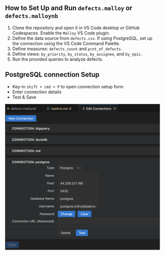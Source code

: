## How to Set Up and Run `defects.malloy` or `defects.malloynb`

1. Clone the repository and open it in VS Code desktop or GitHub Codespaces. Enable the `Malloy` VS Code plugin.
2. Define the data source from `defects.csv`. If using PostgreSQL, set up the connection using the VS Code Command Palette.
3. Define measures: `defects_count` and `pcnt_of_defects`.
4. Define views: `by_priority`, `by_status`, `by_assignee`, and `by_epic`.
5. Run the provided queries to analyze defects.


## PostgreSQL connection Setup

* Key-in `shift + cmd + P` to open connection setup form
* Enter connection details
* Test & Save

![PostgreSQL Database Connection](postgres_connection.png)
